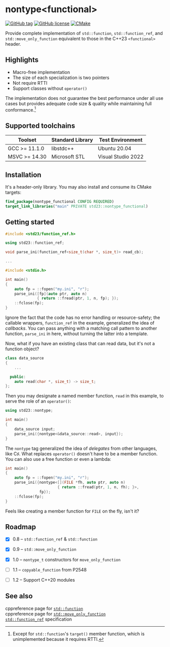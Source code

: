 # nontype\<functional\>

[![GitHub tag](https://img.shields.io/github/v/tag/zhihaoy/nontype_functional?sort=semver)](https://github.com/zhihaoy/nontype_functional/tags)
[![GitHub license](https://img.shields.io/github/license/zhihaoy/nontype_functional)](https://github.com/zhihaoy/nontype_functional/blob/main/LICENSE)
[![CMake](https://github.com/zhihaoy/nontype_functional/actions/workflows/cmake.yml/badge.svg)](https://github.com/zhihaoy/nontype_functional/actions/workflows/cmake.yml)


Provide complete implementation of `std::function`, `std::function_ref`, and `std::move_only_function` equivalent to those in the C++23 `<functional>` header.

## Highlights

- Macro-free implementation
- The size of each specialization is two pointers
- Not require RTTI
- Support classes without `operator()`

The implementation does not guarantee the best performance under all use cases but provides adequate code size & quality while maintaining full conformance.[^1]


## Supported toolchains

| Toolset              | Standard Library | Test Environment   |
| -------------------- | ---------------- | ------------------ |
| GCC >= 11.1.0        | libstdc++        | Ubuntu 20.04       |
| MSVC >= 14.30        | Microsoft STL    | Visual Studio 2022 |


## Installation

It's a header-only library. You may also install and consume its CMake targets:

```cmake
find_package(nontype_functional CONFIG REQUIRED)
target_link_libraries("main" PRIVATE std23::nontype_functional)
```


## Getting started

```cpp
#include <std23/function_ref.h>

using std23::function_ref;

void parse_ini(function_ref<size_t(char *, size_t)> read_cb);

...

#include <stdio.h>

int main()
{
    auto fp = ::fopen("my.ini", "r");
    parse_ini([fp](auto ptr, auto n)
              { return ::fread(ptr, 1, n, fp); });
    ::fclose(fp);
}
```

Ignore the fact that the code has no error handling or resource-safety; the callable wrappers, `function_ref` in the example, generalized the idea of *callbacks*. You can pass anything with a matching call pattern to another function, `parse_ini` in here, without turning the latter into a template.

Now, what if you have an existing class that can read data, but it's not a function object?

```cpp
class data_source
{
    ...

  public:
    auto read(char *, size_t) -> size_t;
};
```

Then you may designate a named member function, `read` in this example, to serve the role of an `operator()`:

```cpp
using std23::nontype;

int main()
{
    data_source input;
    parse_ini({nontype<&data_source::read>, input});
}
```

The `nontype` tag generalized the idea of *delegates* from other languages, like C&sharp;. What replaces `operator()` doesn't have to be a member function. You can also use a free function or even a lambda:

```cpp
int main()
{
    auto fp = ::fopen("my.ini", "r");
    parse_ini({nontype<[](FILE *fh, auto ptr, auto n)
                       { return ::fread(ptr, 1, n, fh); }>,
               fp});
    ::fclose(fp);
}
```

Feels like creating a member function for `FILE` on the fly, isn't it?


## Roadmap

- [x] 0.8 – `std::function_ref` & `std::function`
- [x] 0.9 – `std::move_only_function`
- [x] 1.0 – `nontype_t` constructors for `move_only_function`
- [ ] 1.1 – `copyable_function` from P2548
- [ ] 1.2 – Support C++20 modules


## See also

cppreference page for [`std::function`](https://en.cppreference.com/w/cpp/utility/functional/function)
<br/>
cppreference page for [`std::move_only_function`](https://en.cppreference.com/w/cpp/utility/functional/move_only_function)
<br/>
[`std::function_ref`](https://www.open-std.org/jtc1/sc22/wg21/docs/papers/2022/p0792r12.html#Wording) specification


[^1]: Except for `std::function`'s `target()` member function, which is unimplemented because it requires RTTI.